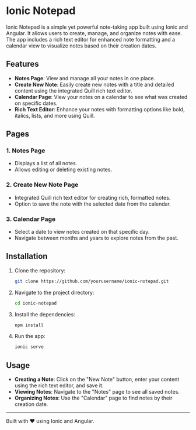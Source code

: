 # Ionic Notepad

Ionic Notepad is a simple yet powerful note-taking app built using Ionic and Angular. It allows users to create, manage, and organize notes with ease. The app includes a rich text editor for enhanced note formatting and a calendar view to visualize notes based on their creation dates.

## Features

- **Notes Page**: View and manage all your notes in one place.
- **Create New Note**: Easily create new notes with a title and detailed content using the integrated Quill rich text editor.
- **Calendar Page**: View your notes on a calendar to see what was created on specific dates.
- **Rich Text Editor**: Enhance your notes with formatting options like bold, italics, lists, and more using Quill.

## Pages

### 1. Notes Page
- Displays a list of all notes.
- Allows editing or deleting existing notes.

### 2. Create New Note Page
- Integrated Quill rich text editor for creating rich, formatted notes.
- Option to save the note with the selected date from the calendar.

### 3. Calendar Page
- Select a date to view notes created on that specific day.
- Navigate between months and years to explore notes from the past.

## Installation

1. Clone the repository:

    ```bash
    git clone https://github.com/yourusername/ionic-notepad.git
    ```

2. Navigate to the project directory:

    ```bash
    cd ionic-notepad
    ```

3. Install the dependencies:

    ```bash
    npm install
    ```

4. Run the app:

    ```bash
    ionic serve
    ```

## Usage

- **Creating a Note**: Click on the "New Note" button, enter your content using the rich text editor, and save it.
- **Viewing Notes**: Navigate to the "Notes" page to see all saved notes.
- **Organizing Notes**: Use the "Calendar" page to find notes by their creation date.


---

Built with ❤️ using Ionic and Angular.
